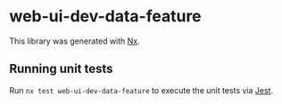 # web-ui-dev-data-feature

This library was generated with [Nx](https://nx.dev).

## Running unit tests

Run `nx test web-ui-dev-data-feature` to execute the unit tests via [Jest](https://jestjs.io).
